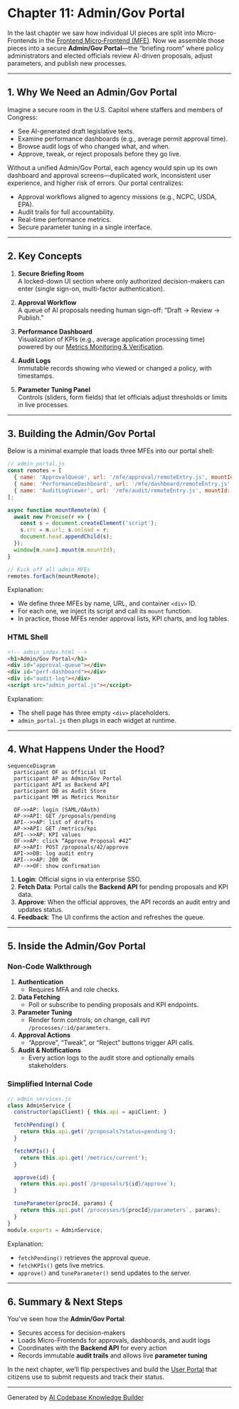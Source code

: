 # Chapter 11: Admin/Gov Portal

In the last chapter we saw how individual UI pieces are split into Micro-Frontends in the [Frontend Micro‐Frontend (MFE)](10_frontend_micro_frontend__mfe__.md). Now we assemble those pieces into a secure **Admin/Gov Portal**—the “briefing room” where policy administrators and elected officials review AI-driven proposals, adjust parameters, and publish new processes.

---

## 1. Why We Need an Admin/Gov Portal

Imagine a secure room in the U.S. Capitol where staffers and members of Congress:

- See AI-generated draft legislative texts.  
- Examine performance dashboards (e.g., average permit approval time).  
- Browse audit logs of who changed what, and when.  
- Approve, tweak, or reject proposals before they go live.  

Without a unified Admin/Gov Portal, each agency would spin up its own dashboard and approval screens—duplicated work, inconsistent user experience, and higher risk of errors. Our portal centralizes:

- Approval workflows aligned to agency missions (e.g., NCPC, USDA, EPA).  
- Audit trails for full accountability.  
- Real-time performance metrics.  
- Secure parameter tuning in a single interface.

---

## 2. Key Concepts

1. **Secure Briefing Room**  
   A locked-down UI section where only authorized decision-makers can enter (single sign-on, multi-factor authentication).

2. **Approval Workflow**  
   A queue of AI proposals needing human sign-off: “Draft → Review → Publish.”

3. **Performance Dashboard**  
   Visualization of KPIs (e.g., average application processing time) powered by our [Metrics Monitoring & Verification](06_metrics_monitoring___verification_.md).

4. **Audit Logs**  
   Immutable records showing who viewed or changed a policy, with timestamps.

5. **Parameter Tuning Panel**  
   Controls (sliders, form fields) that let officials adjust thresholds or limits in live processes.

---

## 3. Building the Admin/Gov Portal

Below is a minimal example that loads three MFEs into our portal shell:

```javascript
// admin_portal.js
const remotes = [
  { name: 'ApprovalQueue', url: '/mfe/approval/remoteEntry.js', mountId: 'approval-queue' },
  { name: 'PerformanceDashboard', url: '/mfe/dashboard/remoteEntry.js', mountId: 'perf-dashboard' },
  { name: 'AuditLogViewer', url: '/mfe/audit/remoteEntry.js', mountId: 'audit-log' }
];

async function mountRemote(m) {
  await new Promise(r => {
    const s = document.createElement('script');
    s.src = m.url; s.onload = r;
    document.head.appendChild(s);
  });
  window[m.name].mount(m.mountId);
}

// Kick off all admin MFEs
remotes.forEach(mountRemote);
```

Explanation:
- We define three MFEs by name, URL, and container `<div>` ID.  
- For each one, we inject its script and call its `mount` function.  
- In practice, those MFEs render approval lists, KPI charts, and log tables.

### HTML Shell

```html
<!-- admin_index.html -->
<h1>Admin/Gov Portal</h1>
<div id="approval-queue"></div>
<div id="perf-dashboard"></div>
<div id="audit-log"></div>
<script src="admin_portal.js"></script>
```

Explanation:
- The shell page has three empty `<div>` placeholders.  
- `admin_portal.js` then plugs in each widget at runtime.

---

## 4. What Happens Under the Hood?

```mermaid
sequenceDiagram
  participant OF as Official UI
  participant AP as Admin/Gov Portal
  participant API as Backend API
  participant DB as Audit Store
  participant MM as Metrics Monitor

  OF->>AP: login (SAML/OAuth)
  AP->>API: GET /proposals/pending
  API-->>AP: list of drafts
  AP->>API: GET /metrics/kpi
  API-->>AP: KPI values
  OF->>AP: click “Approve Proposal #42”
  AP->>API: POST /proposals/42/approve
  API->>DB: log audit entry
  API-->>AP: 200 OK
  AP-->>OF: show confirmation
```

1. **Login**: Official signs in via enterprise SSO.  
2. **Fetch Data**: Portal calls the **Backend API** for pending proposals and KPI data.  
3. **Approve**: When the official approves, the API records an audit entry and updates status.  
4. **Feedback**: The UI confirms the action and refreshes the queue.

---

## 5. Inside the Admin/Gov Portal

### Non-Code Walkthrough

1. **Authentication**  
   - Requires MFA and role checks.  
2. **Data Fetching**  
   - Poll or subscribe to pending proposals and KPI endpoints.  
3. **Parameter Tuning**  
   - Render form controls; on change, call `PUT /processes/:id/parameters`.  
4. **Approval Actions**  
   - “Approve”, “Tweak”, or “Reject” buttons trigger API calls.  
5. **Audit & Notifications**  
   - Every action logs to the audit store and optionally emails stakeholders.

### Simplified Internal Code

```javascript
// admin_services.js
class AdminService {
  constructor(apiClient) { this.api = apiClient; }

  fetchPending() {
    return this.api.get('/proposals?status=pending');
  }

  fetchKPIs() {
    return this.api.get('/metrics/current');
  }

  approve(id) {
    return this.api.post(`/proposals/${id}/approve`);
  }

  tuneParameter(procId, params) {
    return this.api.put(`/processes/${procId}/parameters`, params);
  }
}
module.exports = AdminService;
```

Explanation:
- `fetchPending()` retrieves the approval queue.  
- `fetchKPIs()` gets live metrics.  
- `approve()` and `tuneParameter()` send updates to the server.

---

## 6. Summary & Next Steps

You’ve seen how the **Admin/Gov Portal**:

- Secures access for decision-makers  
- Loads Micro-Frontends for approvals, dashboards, and audit logs  
- Coordinates with the **Backend API** for every action  
- Records immutable **audit trails** and allows live **parameter tuning**  

In the next chapter, we’ll flip perspectives and build the [User Portal](12_user_portal_.md) that citizens use to submit requests and track their status.

---

Generated by [AI Codebase Knowledge Builder](https://github.com/The-Pocket/Tutorial-Codebase-Knowledge)